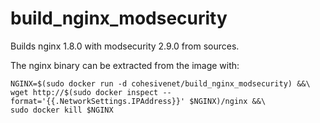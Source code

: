 build_nginx_modsecurity
=======================

Builds nginx 1.8.0 with modsecurity 2.9.0 from sources.

The nginx binary can be extracted from the image with:

    NGINX=$(sudo docker run -d cohesivenet/build_nginx_modsecurity) &&\
    wget http://$(sudo docker inspect --format='{{.NetworkSettings.IPAddress}}' $NGINX)/nginx &&\
    sudo docker kill $NGINX

